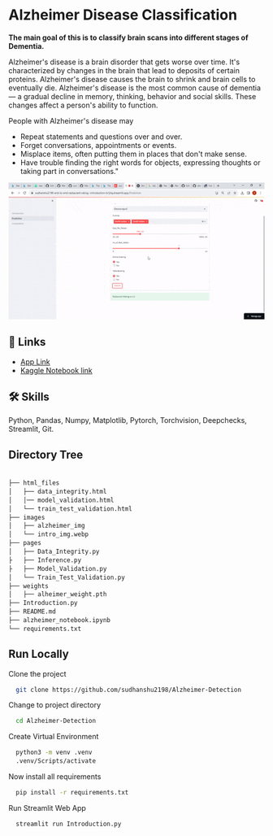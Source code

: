 
# Alzheimer Disease Classification

**The main goal of this is to classify brain scans into different stages of Dementia.**

Alzheimer's disease is a brain disorder that gets worse over time. It's characterized by changes in the brain that lead to deposits of certain proteins. Alzheimer's disease causes the brain to shrink and brain cells to eventually die. Alzheimer's disease is the most common cause of dementia — a gradual decline in memory, thinking, behavior and social skills. These changes affect a person's ability to function.

People with Alzheimer's disease may
- Repeat statements and questions over and over.
- Forget conversations, appointments or events.
- Misplace items, often putting them in places that don't make sense.
- Have trouble finding the right words for objects, expressing thoughts or taking part in conversations."

![](https://github.com/sudhanshu2198/Machine-Learning-Python/blob/main/images/ezgif.com-optimize.gif)

## 🔗 Links

 - [App Link](https://sudhanshu2198-end-to-end-restaurant-rating--introduction-ts1jhq.streamlit.app/)
 - [Kaggle Notebook link](https://www.kaggle.com/code/sudhanshu2198/alzheimer-s-detection/notebook)


## 🛠 Skills
Python, Pandas, Numpy, Matplotlib, Pytorch, Torchvision, Deepchecks, Streamlit, Git. 

## Directory Tree
```bash

├── html_files
│   ├── data_integrity.html
│   │── model_validation.html
│   └── train_test_validation.html 
├── images
│   ├── alzheimer_img
│   └── intro_img.webp
├── pages
│   ├── Data_Integrity.py
├   ├── Inference.py
├   ├── Model_Validation.py
│   └── Train_Test_Validation.py
├── weights
│   ├── alheimer_weight.pth 
├── Introduction.py
├── README.md
├── alzheimer_notebook.ipynb
└── requirements.txt
```

## Run Locally

Clone the project

```bash
  git clone https://github.com/sudhanshu2198/Alzheimer-Detection
```

Change to project directory

```bash
  cd Alzheimer-Detection
```

Create Virtual Environment

```bash
  python3 -m venv .venv
  .venv/Scripts/activate
```


Now install all requirements

```bash
  pip install -r requirements.txt
```

Run Streamlit Web App
```bash
  streamlit run Introduction.py
```


